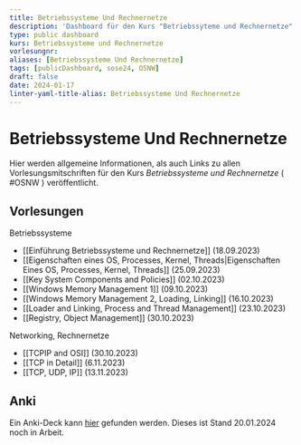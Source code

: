 ```yaml
---
title: Betriebssysteme Und Rechnernetze
description: 'Dashboard für den Kurs "Betriebssyteme und Rechnernetze".'
type: public dashboard
kurs: Betriebssysteme und Rechnernetze
vorlesungnr: 
aliases: [Betriebssysteme Und Rechnernetze]
tags: [publicDashboard, sose24, OSNW]
draft: false
date: 2024-01-17
linter-yaml-title-alias: Betriebssysteme Und Rechnernetze
---
```


# Betriebssysteme Und Rechnernetze

Hier werden allgemeine Informationen, als auch Links zu allen Vorlesungsmitschriften für den Kurs *Betriebssysteme und Rechnernetze* ( #OSNW ) veröffentlicht. 

## Vorlesungen

Betriebssysteme

- [[Einführung Betriebssysteme und Rechnernetze]] (18.09.2023)
- [[Eigenschaften eines OS, Processes, Kernel, Threads|Eigenschaften Eines OS, Processes, Kernel, Threads]] (25.09.2023)
- [[Key System Components and Policies]] (02.10.2023)
- [[Windows Memory Management 1]] (09.10.2023)
- [[Windows Memory Management 2, Loading, Linking]] (16.10.2023)
- [[Loader and Linking, Process and Thread Management]] (23.10.2023)
- [[Registry, Object Management]] (30.10.2023)

Networking, Rechnernetze

- [[TCPIP and OSI]] (30.10.2023)
- [[TCP in Detail]] (6.11.2023)
- [[TCP, UDP, IP]] (13.11.2023)

## Anki

Ein Anki-Deck kann [hier](https://mega.nz/file/Wc0lXZDS#9Ed8chYJ-nFbx5QOs-Hs8TqQ00RyVRuz5fB-HyifHtc) gefunden werden. Dieses ist Stand 20.01.2024 noch in Arbeit.

